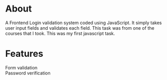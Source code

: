 # About
A Frontend Login validation system coded using JavaScript. It simply takes user input fields and validates each field. This task was from one of the courses that I took. This was my first javascript task. 

# Features
Form validation  
Password verification

